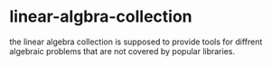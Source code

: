 # linear-algbra-collection
the linear algebra collection is supposed to provide tools for diffrent algebraic problems that are not covered by popular libraries.
